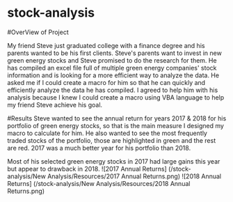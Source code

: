 # stock-analysis

#OverView of Project

My friend Steve just graduated college with a finance degree and his parents wanted to be his first clients. Steve's parents want to invest in new green energy stocks and Steve promised to do the research for them. He has compiled an excel file full of multiple green energy companies' stock information and is looking for a more efficient way to analyze the data. He asked me if I could create a macro for him so that he can quickly and efficiently analyze the data he has compiled. I agreed to help him with his analysis because I knew I could create a macro using VBA language to help my friend Steve achieve his goal.

#Results
Steve wanted to see the annual return for years 2017 & 2018 for his portfolio of green energy stocks, so that is the main measure I designed my macro to calculate for him. He also wanted to see the most frequently traded stocks of the portfolio, those are highlighted in green and the rest are red. 2017 was a much better year for his portfolio than 2018. 

Most of his selected green energy stocks in 2017 had large gains this year but appear to drawback in 2018.
![2017 Annual Returns] (/stock-analysis/New Analysis/Resources/2017 Annual Returns.png)
![2018 Annual Returns] (/stock-analysis/New Analysis/Resources/2018 Annual Returns.png)